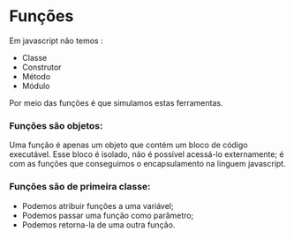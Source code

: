 
Funções
=========
Em javascript não temos :
- Classe
- Construtor
- Método
- Módulo

Por meio das funções é que simulamos estas ferramentas.     

### Funções são objetos:
Uma função é apenas um objeto que contém um bloco de código executável. Esse bloco é isolado, não é possível acessá-lo externamente; é com as funções que conseguimos o encapsulamento na linguem javascript.

### Funções são de primeira classe:    
- Podemos atribuir funções a uma variável;     
- Podemos passar uma função como parâmetro;
- Podemos retorna-la de uma outra função. 

